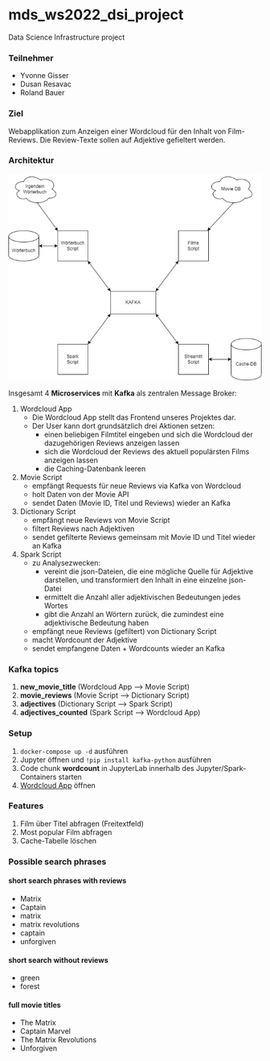 # mds_ws2022_dsi_project

Data Science Infrastructure project

### Teilnehmer

-   Yvonne Gisser
-   Dusan Resavac
-   Roland Bauer

### Ziel

Webapplikation zum Anzeigen einer Wordcloud für den Inhalt von Film-Reviews.
Die Review-Texte sollen auf Adjektive gefieltert werden.

### Architektur

![Architektur](architecture.png)

Insgesamt 4 **Microservices** mit **Kafka** als zentralen Message Broker:

1. Wordcloud App
    - Die Wordcloud App stellt das Frontend unseres Projektes dar.
    - Der User kann dort grundsätzlich drei Aktionen setzen:
        - einen beliebigen Filmtitel eingeben und sich die Wordcloud der dazugehörigen Reviews anzeigen lassen
        - sich die Wordcloud der Reviews des aktuell populärsten Films anzeigen lassen
        - die Caching-Datenbank leeren
2. Movie Script
    - empfängt Requests für neue Reviews via Kafka von Wordcloud
    - holt Daten von der Movie API
    - sendet Daten (Movie ID, Titel und Reviews) wieder an Kafka
3. Dictionary Script
    - empfängt neue Reviews von Movie Script
    - filtert Reviews nach Adjektiven
    - sendet gefilterte Reviews gemeinsam mit Movie ID und Titel wieder an Kafka
4. Spark Script
    - zu Analysezwecken:
        - vereint die json-Dateien, die eine mögliche Quelle für Adjektive darstellen, und transformiert den Inhalt in eine einzelne json-Datei
        - ermittelt die Anzahl aller adjektivischen Bedeutungen jedes Wortes
        - gibt die Anzahl an Wörtern zurück, die zumindest eine adjektivische Bedeutung haben
    - empfängt neue Reviews (gefiltert) von Dictionary Script
    - macht Wordcount der Adjektive
    - sendet empfangene Daten + Wordcounts wieder an Kafka

### Kafka topics

1. **new_movie_title** (Wordcloud App --> Movie Script)
2. **movie_reviews** (Movie Script --> Dictionary Script)
3. **adjectives** (Dictionary Script --> Spark Script)
4. **adjectives_counted** (Spark Script --> Wordcloud App)

### Setup

1. `docker-compose up -d` ausführen
2. Jupyter öffnen und `!pip install kafka-python` ausführen
3. Code chunk **wordcount** in JupyterLab innerhalb des Jupyter/Spark-Containers starten
4. <a href="http://localhost:8501/" target="_blank">Wordcloud App</a> öffnen

### Features

1. Film über Titel abfragen (Freitextfeld)
2. Most popular Film abfragen
3. Cache-Tabelle löschen

### Possible search phrases

#### short search phrases with reviews

-   Matrix
-   Captain
-   matrix
-   matrix revolutions
-   captain
-   unforgiven

#### short search without reviews

-   green
-   forest

#### full movie titles

-   The Matrix
-   Captain Marvel
-   The Matrix Revolutions
-   Unforgiven
